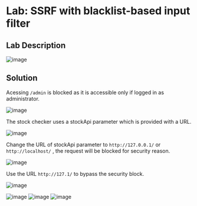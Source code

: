 # Lab: SSRF with blacklist-based input filter

## Lab Description

![image](https://github.com/KVNuhman/Web-Security-Lab/assets/46161259/31122fac-f982-40c9-bff5-5eb452ebe9bf)

## Solution

Acessing `/admin` is blocked as it is accessible only if logged in as administrator.

![image](https://github.com/KVNuhman/Web-Security-Lab/assets/46161259/6d4ea20b-fe40-44e1-a3d4-ee3af4996068)

The stock checker uses a stockApi parameter which is provided with a URL.

![image](https://github.com/KVNuhman/Web-Security-Lab/assets/46161259/cbc688f7-bee7-4ffe-917d-d02332a90b9d)

Change the URL of stockApi parameter to `http://127.0.0.1/` or `http://localhost/` , the request will be blocked for security reason.

![image](https://github.com/KVNuhman/Web-Security-Lab/assets/46161259/aead0eb5-5a89-4660-818b-3e082b96bbfd)

Use the URL `http://127.1/` to bypass the security block.

![image](https://github.com/KVNuhman/Web-Security-Lab/assets/46161259/4665d762-ed86-4634-85bb-dbb0c007bfdd)

![image](https://github.com/KVNuhman/Web-Security-Lab/assets/46161259/a94072b4-1da7-4ab1-afc8-23c23d116164)
![image](https://github.com/KVNuhman/Web-Security-Lab/assets/46161259/19cd4f63-82fb-460f-8740-10e72f039ecb)
![image](https://github.com/KVNuhman/Web-Security-Lab/assets/46161259/a29b3d4b-ad9e-4c56-9afe-043a1b611d96)
